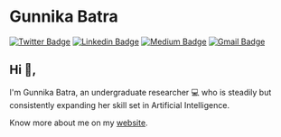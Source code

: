 # Gunnika Batra 
[![Twitter Badge](https://img.shields.io/badge/-@GunnikaBatra-1ca0f1?style=flat-square&labelColor=1ca0f1&logo=twitter&logoColor=white&link=https://twitter.com/GunnikaBatra)](https://twitter.com/GunnikaBatra) [![Linkedin Badge](https://img.shields.io/badge/-gunnika--batra-blue?style=flat-square&logo=Linkedin&logoColor=white&link=https://www.linkedin.com/in/gunnika-batra/)](https://www.linkedin.com/in/gunnika-batra/) [![Medium Badge](https://img.shields.io/badge/-@gunnika-03a57a?style=flat-square&labelColor=000000&logo=Medium&link=https://medium.com/@gunnika)](https://medium.com/@gunnika)
[![Gmail Badge](https://img.shields.io/badge/-b.gunnika@gmail.com-c14438?style=flat-square&logo=Gmail&logoColor=white&link=mailto:b.gunnika@gmail.com)](mailto:b.gunnika@gmail.com)

## Hi 👋, 
I'm Gunnika Batra, an undergraduate researcher 💻 who is steadily but consistently expanding her skill set in Artificial Intelligence. 

Know more about me on my [website](https://gunnika.netlify.app/). 
